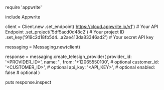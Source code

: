 require 'appwrite'

include Appwrite

client = Client.new
    .set_endpoint('https://cloud.appwrite.io/v1') # Your API Endpoint
    .set_project('5df5acd0d48c2') # Your project ID
    .set_key('919c2d18fb5d4...a2ae413da83346ad2') # Your secret API key

messaging = Messaging.new(client)

response = messaging.create_telesign_provider(
    provider_id: '<PROVIDER_ID>',
    name: '<NAME>',
    from: '+12065550100', # optional
    customer_id: '<CUSTOMER_ID>', # optional
    api_key: '<API_KEY>', # optional
    enabled: false # optional
)

puts response.inspect
